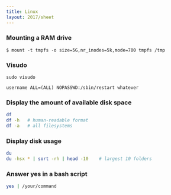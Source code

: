 ```yaml
---
title: Linux
layout: 2017/sheet
---
```


### Mounting a RAM drive

    $ mount -t tmpfs -o size=5G,nr_inodes=5k,mode=700 tmpfs /tmp

### Visudo

    sudo visudo

    username ALL=(ALL) NOPASSWD:/sbin/restart whatever

### Display the amount of available disk space

```sh
df
df -h   # human-readable format
df -a   # all filesystems
```

### Display disk usage

```sh
du
du -hsx * | sort -rh | head -10    # largest 10 folders
```

### Answer yes in a bash script

```bash
yes | /your/command
```
